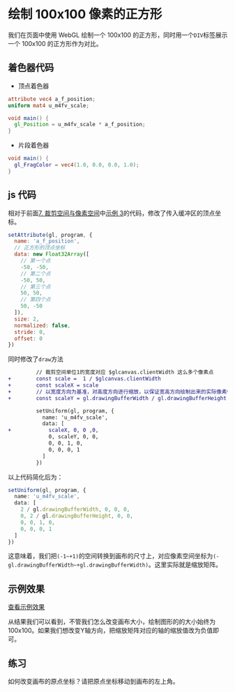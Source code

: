 # 绘制 100x100 像素的正方形

我们在页面中使用 WebGL 绘制一个 100x100 的正方形，同时用一个`DIV`标签展示一个 100x100 的正方形作为对比。

## 着色器代码

- 顶点着色器

```glsl
attribute vec4 a_f_position;
uniform mat4 u_m4fv_scale;

void main() {
  gl_Position = u_m4fv_scale * a_f_position;
}
```

- 片段着色器

```glsl
void main() {
  gl_FragColor = vec4(1.0, 0.0, 0.0, 1.0);
}
```

## js 代码

相对于前面[7. 裁剪空间与像素空间](../7.%20%E8%A3%81%E5%89%AA%E7%A9%BA%E9%97%B4%E4%B8%8E%E5%83%8F%E7%B4%A0%E7%A9%BA%E9%97%B4/)中[示例 3](../7.%20%E8%A3%81%E5%89%AA%E7%A9%BA%E9%97%B4%E4%B8%8E%E5%83%8F%E7%B4%A0%E7%A9%BA%E9%97%B4/demo3/)的代码，修改了传入缓冲区的顶点坐标。

```js
setAttribute(gl, program, {
  name: 'a_f_position',
  // 正方形的顶点坐标
  data: new Float32Array([
    // 第一个点
    -50, -50,
    // 第二个点
    -50, 50,
    // 第三个点
    50, 50,
    // 第四个点
    50, -50
  ]),
  size: 2,
  normalized: false,
  stride: 0,
  offset: 0
})
```

同时修改了`draw`方法

```diff
         // 裁剪空间单位1的宽度对应 $glcanvas.clientWidth 这么多个像素点
+        const scale =  1 / $glcanvas.clientWidth
+        const scaleX = scale
+        // 以宽度方向为基准，对高度方向进行缩放，以保证宽高方向绘制出来的实际像素值相同
+        const scaleY = gl.drawingBufferWidth / gl.drawingBufferHeight * scaleX

         setUniform(gl, program, {
           name: 'u_m4fv_scale',
           data: [
+            scaleX, 0, 0 ,0,
             0, scaleY, 0, 0,
             0, 0, 1, 0,
             0, 0, 0, 1
           ]
         })
```

以上代码简化后为：

```ts
setUniform(gl, program, {
  name: 'u_m4fv_scale',
  data: [
    2 / gl.drawingBufferWidth, 0, 0, 0,
    0, 2 / gl.drawingBufferHeight, 0, 0,
    0, 0, 1, 0,
    0, 0, 0, 1
  ]
})
```
这意味着，我们把`(-1~+1)`的空间转换到画布的尺寸上，对应像素空间坐标为`(-gl.drawingBufferWidth~+gl.drawingBufferWidth)`。这里实际就是缩放矩阵。

## 示例效果

[查看示例效果](./demo.html)

从结果我们可以看到，不管我们怎么改变画布大小，绘制图形的的大小始终为 100x100。如果我们想改变Y轴方向，把缩放矩阵对应的轴的缩放值改为负值即可。

## 练习

如何改变画布的原点坐标？请把原点坐标移动到画布的左上角。
